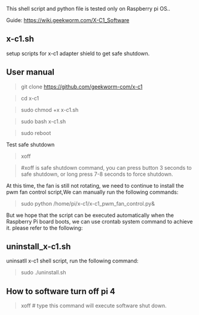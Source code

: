 This shell script and python file is tested only on Raspberry pi OS..

Guide: https://wiki.geekworm.com/X-C1_Software

## x-c1.sh
setup scripts for x-c1 adapter shield to get safe shutdown.

## User manual

>git clone https://github.com/geekworm-com/x-c1

>cd x-c1

>sudo chmod +x x-c1.sh

>sudo bash x-c1.sh

>sudo reboot

Test safe shutdown

>xoff

>#xoff is safe shutdown command, you can press button 3 seconds to safe shutdown, or long press 7-8 seconds to force shutdown.

At this time, the fan is still not rotating, we need to continue to install the pwm fan control script,We can manually run the following commands:

>sudo python /home/pi/x-c1/x-c1_pwm_fan_control.py&

But we hope that the script can be executed automatically when the Raspberry Pi board boots, we can use crontab system command to achieve it. please refer to the following:


## uninstall_x-c1.sh
uninsatll x-c1 shell script, run the following command:
> sudo ./uninstall.sh

## How to software turn off pi 4
> xoff  # type this command will execute software shut down.
